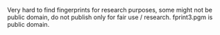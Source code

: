 Very hard to find fingerprints for research purposes, some might not be public domain, do not publish only for fair use / research.
fprint3.pgm is public domain.
